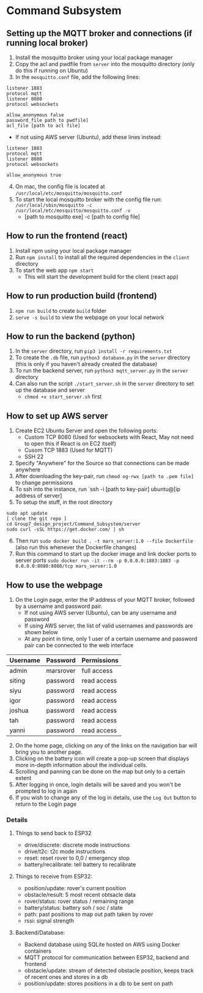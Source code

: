 # Command Subsystem
## Setting up the MQTT broker and connections (if running local broker)
1. Install the mosquitto broker using your local package manager
2. Copy the acl and pwdfile from `server` into the mosquitto directory (only do this if running on Ubuntu)
3. In the `mosquitto.conf` file, add the following lines:

```
listener 1883
protocol mqtt
listener 8080
protocol websockets

allow_anonymous false
password_file path to pwdfile]
acl_file [path to acl file]
```

- If not using AWS server (Ubuntu), add these lines instead:
```
listener 1883
protocol mqtt
listener 8080
protocol websockets

allow_anonymous true
```
4. On mac, the config file is located at `/usr/local/etc/mosquitto/mosquitto.conf`
5. To start the local mosquitto broker with the config file run: `/usr/local/sbin/mosquitto -c /usr/local/etc/mosquitto/mosquitto.conf -v`
    - [path to mosquitto exe] -c [path to config file]

## How to run the frontend (react)
1. Install npm using your local package manager 
2. Run `npm install` to install all the required dependencies in the `client` directory
3. To start the web app `npm start`
    - This will start the development build for the client (react app)

## How to run production build (frontend)
1. `npm run build` to create `build` folder
2. `serve -s build` to view the webpage on your local network

## How to run the backend (python)
1. In the `server` directory, run `pip3 install -r requirements.txt`
2. To create the `.db` file, run `python3 database.py` in the `server` directory (this is only if you haven't already created the database)
3. To run the backend server, run `python3 mqtt_server.py` in the `server` directory
4. Can also run the script `./start_server.sh` in the `server` directory to set up the database and server
    - `chmod +x start_server.sh` first

## How to set up AWS server
1. Create EC2 Ubuntu Server and open the following ports:
    - Custom TCP 8080 (Used for websockets with React, May not need to open this if React is on EC2 itself)
    - Cusom TCP 1883 (Used for MQTT)
    - SSH 22
2. Specify "Anywhere" for the Source so that connections can be made anywhere
3. After downloading the key-pair, run `chmod og-rwx [path to .pem file]` to change permissions
4. To ssh into the instance, run `ssh -i [path to key-pair] ubuntu@[ip address of server]
5. To setup the stuff, in the root directory
```
sudo apt update
[ clone the git repo ]
cd Group7_design_project/Command_Subsystem/server
sudo curl -sSL https://get.docker.com/ | sh
```
6. Then run `sudo docker build . -t mars_server:1.0 --file Dockerfile` (also run this whenever the Dockerfile changes)
7. Run this command to start up the docker image and link docker ports to server ports
`sudo docker run -it --rm -p 0.0.0.0:1883:1883 -p 0.0.0.0:8080:8080/tcp mars_server:1.0`

## How to use the webpage 
1. On the Login page, enter the IP address of your MQTT broker, followed by a username and password pair.
    - If not using AWS server (Ubuntu), can be any username and password
    - If using AWS server, the list of valid usernames and passwords are shown below
    - At any point in time, only 1 user of a certain username and password pair can be connected to the web interface

Username | Password| Permissions
--- | --- | ---
admin | marsrover | full access
siting | password | read access 
siyu | password | read access 
igor | password | read access 
joshua | password | read access 
tah | password | read access 
yanni | password | read access 

2. On the home page, clicking on any of the links on the navigation bar will bring you to another page.
3. Clicking on the battery icon will create a pop-up screen that displays more in-depth information about the individual cells.
4. Scrolling and panning can be done on the map but only to a certain extent
5. After logging in once, login details will be saved and you won't be prompted to log in again
6. If you wish to change any of the log in details, use the `Log Out` button to return to the Login page
### Details
1. Things to send back to ESP32
    - drive/discrete: discrete mode instructions 
    - drive/t2c: t2c mode instructions
    - reset: reset rover to 0,0 / emergency stop
    - battery/recalibrate: tell battery to recalibrate

2. Things to receive from ESP32:
    - position/update: rover's current position
    - obstacle/result: 5 most recent obtsacle data
    - rover/status: rover status / remaining range
    - battery/status: battery soh / soc / state
    - path: past positions to map out path taken by rover
    - rssi: signal strength

3. Backend/Database:
    - Backend database using SQLite hosted on AWS using Docker containers
    - MQTT protocol for communication between ESP32, backend and frontend
    - obstacle/update: stream of detected obstacle position, keeps track of recent ones and stores in a db
    - position/update: stores positions in a db to be sent on path 